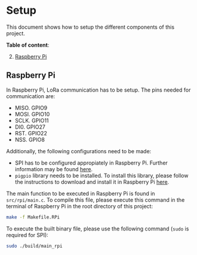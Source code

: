# Setup

This document shows how to setup the different components of this project.

**Table of content**:

2. [Raspberry Pi](#raspberry-pi)

## Raspberry Pi

In Raspberry Pi, LoRa communication has to be setup. The pins needed for
communication are:

- MISO. GPIO9
- MOSI. GPIO10
- SCLK. GPIO11
- DI0. GPIO27
- RST. GPIO22
- NSS. GPIO8

Additionally, the following configurations need to be made:

- SPI has to be configured appropiately in Raspberry Pi. Further information may 
  be found [here](https://www.raspberrypi-spy.co.uk/2014/08/enabling-the-spi-interface-on-the-raspberry-pi/).
- `pigpio` library needs to be installed. To install this library, please follow
  the instructions to download and install it in Raspberry Pi
  [here](https://abyz.me.uk/rpi/pigpio/download.html). 



The main function to be executed in Raspberry Pi is found in `src/rpi/main.c`.
To compile this file, please execute this command in the terminal of Raspberry
Pi in the root directory of this project:

```bash
make -f Makefile.RPi
```

To execute the built binary file, please use the following command (`sudo` is 
required for SPI):

```bash
sudo ./build/main_rpi
```